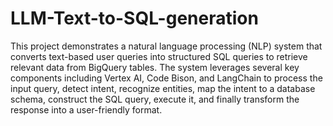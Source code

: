 # LLM-Text-to-SQL-generation

This project demonstrates a natural language processing (NLP) system that converts text-based user queries into structured SQL queries to retrieve relevant data from BigQuery tables. The system leverages several key components including Vertex AI, Code Bison, and LangChain to process the input query, detect intent, recognize entities, map the intent to a database schema, construct the SQL query, execute it, and finally transform the response into a user-friendly format.

